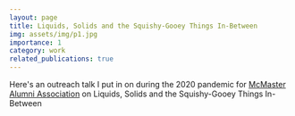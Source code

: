 ```yaml
---
layout: page
title: Liquids, Solids and the Squishy-Gooey Things In-Between
img: assets/img/p1.jpg
importance: 1
category: work
related_publications: true
---
```


Here's an outreach talk I put in on during the 2020 pandemic for [McMaster Alumni Association](  https://alumlc.org/mcmaster/2165) on Liquids, Solids and the Squishy-Gooey Things In-Between